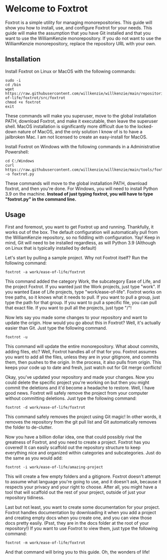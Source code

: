 # Welcome to Foxtrot
Foxtrot is a simple utility for managing monorepositories. This guide will show you how to install, use, and configure Foxtrot for your needs. This guide will make the assumption that you have Git installed and that you want to use the WilliamKenzie monorepository. If you do not want to use the WilliamKenzie monorepository, replace the repository URL with your own.

## Installation
Install Foxtrot on Linux or MacOS with the following commands:
```
sudo -i
cd /bin
wget https://raw.githubusercontent.com/willkenzie/willkenzie/main/repositories/work/ease-of-life/foxtrot/src/foxtrot
chmod +x foxtrot
exit
```
These commands will make you superuser, move to the global installation PATH, download Foxtrot, and make it executable, then leave the superuser shell. MacOS installation is significantly more difficult due to the locked-down nature of MacOS, and the only solution I know of is to have a jailbroken Mac. I am not licensed to create an easy-install for MacOS.



Install Foxtrot on Windows with the following commands in a Administrative Powershell:
```
cd C:/Windows
curl https://raw.githubusercontent.com/willkenzie/willkenzie/main/tools/foxtrot -o foxtrot.py
```
These commands will move to the global installation PATH, download foxtrot, and then you're done. For Windows, you will need to install Python 3.9 on the machine. **Instead of just typing foxtrot, you will have to type "foxtrot.py" in the command line.**

## Usage
First and foremost, you want to get Foxtrot up and running. Thankfully, it works out of the box. The default configuration will automatically pull from the WilliamKenzie repository, so no fiddling with configuration. Yay! Keep in mind, Git will need to be installed regardless, as will Python 3.9 (Although on Linux that is typically installed by default)


Let's start by pulling a sample project. Why not Foxtrot itself? Run the following command:
```
foxtrot -a work/ease-of-life/foxtrot
```
This command added the category Work, the subcategory Ease of Life, and the project Foxtrot. If you wanted just the Work projects, just type "work". If you wanted Ease of Life projects, type "work/ease-of-life". Foxtrot works on tree paths, so it knows what it needs to pull.
If you want to pull a group, just type the path for that group. If you want to pull a specific file, you can pull that exact file. If you want to pull all the projects, just type "/"!


Now lets say you made some changes to your repository and want to update the origin. How would you go about this in Foxtrot? Well, it's actually easier than Git. Just type the following command.
```
foxtrot -u
```
This command will update the entire monorepository. What about commits, adding files, etc? Well, Foxtrot handles all of that for you. Foxtrot assumes you want to add all the files, unless they are in your gitignore, and commits them, then pushes to the origin. In the process, it also pulls from origin. This keeps your code up to date and fresh, just watch out for Git merge conflicts!


Okay, you've updated your repository and made your changes. Now you could delete the specific project you're working on but then you might commit the deletions and it'd become a headache to restore. Well, I have good news. Foxtrot will safely remove the project from your computer without committing deletions. Just type the following command:
```
foxtrot -d work/ease-of-life/foxtrot
```
This command safely removes the project using Git magic! In other words, it removes the repository from the git pull list and Git automatically removes the folder to de-clutter.


Now you have a billion dollar idea, one that could possibly rival the greatness of Foxtrot, and you need to create a project. Foxtrot has you covered! It can easily scaffold out the repository structure to keep everything nice and organized within categories and subcategories. Just do the same as you would add:
```
foxtrot -i work/ease-of-life/amazing-project
````
This will create a few empty folders and a gitignore. Foxtrot doesn't attempt to assume what language you're going to use, and it doesn't ask, because it respects your privacy and your right to choose. After all, you might have a tool that will scaffold out the rest of your project, outside of just your repository tidiness.


Last but not least, you want to create some documentation for your project. Foxtrot handles documentation by downloading it when you add a project and creating empty docs when you create one, and you can view those docs pretty easily. (Psst, they are in the docs folder at the root of your repository!)
If you want to use Foxtrot to view them, just type the following command:
```
foxtrot -m work/ease-of-life/foxtrot
```
And that command will bring you to this guide. Oh, the wonders of life!

